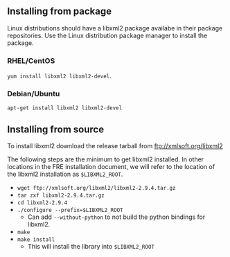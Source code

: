 
## Installing from package

Linux distributions should have a libxml2 package availabe in their package
repositories.  Use the Linux distribution package manager to install the package.

### RHEL/CentOS

`yum install libxml2 libxml2-devel`.

### Debian/Ubuntu

`apt-get install libxml2 libxml2-devel`

## Installing from source

To install libxml2 download the release tarball from ftp://xmlsoft.org/libxml2

The following steps are the minimum to get libxml2 installed.  In other locations
in the FRE installation document, we will refer to the location of the libxml2
installation as `$LIBXML2_ROOT`.

* `wget ftp://xmlsoft.org/libxml2/libxml2-2.9.4.tar.gz`
* `tar zxf libxml2-2.9.4.tar.gz`
* `cd libxml2-2.9.4`
* `./configure --prefix=$LIBXML2_ROOT`
  * Can add `--without-python` to not build the python bindings for libxml2.
* `make`
* `make install`
  * This will install the library into `$LIBXML2_ROOT`
